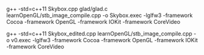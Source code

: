 g++ -std=c++11 Skybox.cpp glad/glad.c learnOpenGL/stb_image_compile.cpp -o Skybox.exec -lglfw3 -framework Cocoa -framework OpenGL -framework IOKit -framework CoreVideo

g++ -std=c++11 Skybox_edited.cpp learnOpenGL/stb_image_compile.cpp -o v0.exec -lglfw3 -framework Cocoa -framework OpenGL -framework IOKit -framework CoreVideo